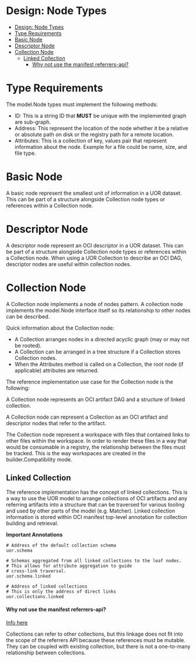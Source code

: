 Design: Node Types
===
- [Design: Node Types](#design-node-types)
- [Type Requirements](#type-requirements)
- [Basic Node](#basic-node)
- [Descriptor Node](#descriptor-node)
- [Collection Node](#collection-node)
  - [Linked Collection](#linked-collection)
      - [Why not use the manifest referrers-api?](#why-not-use-the-manifest-referrers-api)

# Type Requirements

The model.Node types must implement the following methods:

- ID: This is a string ID that **MUST** be unique with the implemented graph are sub-graph.
- Address: This represent the location of the node whether it be a relative or absolute path on disk or the registry path for a remote location.
- Attributes: This is a collection of key, values pair that represent information about the node. Example for a file could be name, size, and file type.

# Basic Node

A basic node represent the smallest unit of information in a UOR dataset. This can be part of a structure alongside Collection node
types or references within a Collection node.

# Descriptor Node

A descriptor node represent an OCI descriptor in a UOR dataset. This can be part of a structure alongside Collection node
types or references within a Collection node. When using a UOR Collection to describe an OCI DAG, descriptor nodes are useful within 
collection nodes.

# Collection Node

A Collection node implements a node of nodes pattern. A collection node implements the model.Node interface itself so its relationship to other nodes can be described.

Quick information about the Collection node:
- A Collection arranges nodes in a directed acyclic graph (may or may not be rooted).
- A Collection can be arranged in a tree structure if a Collection stores Collection nodes.
- When the Attributes method is called on a Collection, the root node (if applicable) attributes are returned.

The reference implementation use case for the Collection node is the following:

A Collection node represents an OCI artifact DAG and a structure of linked collection.

A Collection node can represent a Collection as an OCI artifact and descriptor nodes that refer to the artifact.

The Collection node represent a workspace with files that contained links to other files within the workspace. In order to render these
files in a way that would be consumable in a registry, the relationship between the files must be tracked. This is the way workspaces are created
in the builder.Compatibility mode.

## Linked Collection

The reference implementation has the concept of linked collections. This is a way to use the UOR model to arrange collections of OCI artifacts and any referring artifacts into a structure that can be traversed for various tooling and used by other parts of the model (e.g. Matcher). Linked collection information is stored within OCI manifest top-level annotation for collection building and retrieval.

**Important Annotations**

```
# Address of the default collection schema
uor.schema
```
```
# Schemas aggregated from all linked collections to the leaf nodes.
# This allows for attribute aggregation to guide
# cross-link traversal.
uor.schema.linked
```

```
# Address of linked collections
# This is only the address of direct links
uor.collections.linked
```

#### Why not use the manifest referrers-api?
[Info here](https://github.com/oras-project/artifacts-spec/blob/main/manifest-referrers-api.md)

Collections can refer to other collections, but this linkage does not fit into the scope of the referrers API because these
references must be mutable. They can be coupled with existing collection, but there is not a one-to-many relationship
between collections.
